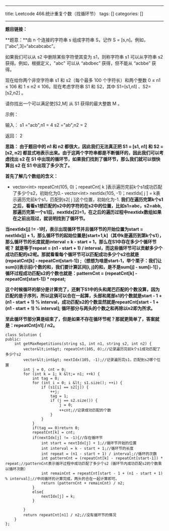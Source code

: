 
--- 
title:  Leetcode 466.统计重复个数（找循环节） 
tags: []
categories: [] 

---
**题目链接：**

**题意：**由 n 个连接的字符串 s 组成字符串 S，记作 S = [s,n]。例如，["abc",3]=“abcabcabc”。

如果我们可以从 s2 中删除某些字符使其变为 s1，则称字符串 s1 可以从字符串 s2 获得。例如，根据定义，"abc" 可以从 “abdbec” 获得，但不能从 “acbbe” 获得。

现在给你两个非空字符串 s1 和 s2（每个最多 100 个字符长）和两个整数 0 ≤ n1 ≤ 106 和 1 ≤ n2 ≤ 106。现在考虑字符串 S1 和 S2，其中 S1=[s1,n1] 、S2=[s2,n2] 。

请你找出一个可以满足使[S2,M] 从 S1 获得的最大整数 M 。

示例：

输入： s1 ="acb",n1 = 4 s2 ="ab",n2 = 2

返回： 2

**思路： 由于题目中的 n1 和 n2 都很大，因此我们无法真正把 S1 = [s1, n1] 和 S2 = [s2, n2] 都显式地表示出来。由于这两个字符串都是不断循环的，因此我们可以考虑找出 s2 在 S1 中出现的循环节，如果我们找到了循环节，那么我们就可以很快算出 s2 在 S1 中出现了多少次了。**

**首先了解几个数组的含义：**
- vector&lt;int&gt; repeatCnt(105, 0)；repeatCnt[ k ]表示遍历完前k个s1成功匹配了多少个s2，初始化为0.- vector&lt;int&gt; nextIdx(105, -1)；nextIdx[ j ] = k表示遍历完前k个s1，匹配到s2[ j ]这个位置，初始化为-1.
**我们在遍历完第k个s1之后，看看s1想匹配的s2中的字符的在s2中的位置，比如s1=abc，s2=abb,那遍历完第一个s1后，nextIdx[2]=1，在之后的遍历过程中nextidx数组如果在之前出现过，就说明找到了循环节。**

**当nextIdx[j] != -1时，表示出现循环节并且循环节的开始位置为start = nextIdx[j] + 1，那么循环节的起始位置是[start+1,k]（其中k是遍历到第k个s1），那么循环节的长度就是interval = k - start + 1，那么在S1中存在多少个循环节呢？ 就是等于repeat = (n1 - start + 1) / interval，而这些循环节可以贡献多少个成功匹配的s2呢。那就看看每个循环节可以匹配成功多少个s2也就是(repeatCnt[k] - repeatCnt[start-1]) ;（想想为啥是start-1，举个栗子：我们让sum[i]表示前i个数的和，我们要计算区间[i, j]的和，是不是sum[j] - sum[i-1]），循环过程成功匹配s2的个数也就是：patternCnt = (repeatCnt[k] - repeatCnt[start-1]) * repeat;**

**这个时候循环的部分是计算完了，还剩下S1中的头和尾巴匹配的个数没算，因为匹配的是子序列，所以这俩可以合在一起算，头部和尾部s1的个数就是start - 1 + (n1 - start + 1) % interval，成功匹配s2的个数显然就是repeatCnt[start - 1 + (n1 - start + 1) % interval]; 循环部分与两头的个数之和再除以n2即为所求。**

**至此循环节部分算是结束了，但是如果不存在循环节呢？那就更简单了，答案就是：repeatCnt[n1] / n2。**

```
class Solution {
public:
    int getMaxRepetitions(string s1, int n1, string s2, int n2) {
        vector&lt;int&gt; repeatCnt(105, 0);//记录遍历完前k个s1成功匹配了多少个s2
        vector&lt;int&gt; nextIdx(105, -1);//记录遍历完s1，匹配到s2哪个位置
        int j = 0, cnt = 0;
        for (int k = 1; k &lt;= n1; ++k) {
            int tag = 0;
            for (int i = 0; i &lt; s1.size(); ++i) {
                if (s1[i] == s2[j]) {
                    ++j;
                    tag = 1;
                    if (j == s2.size()) {  
                        j = 0;
                        ++cnt;//记录成功匹配的个数
                    }
                }
            }
            if(tag == 0)return 0;
            repeatCnt[k] = cnt;
            if(nextIdx[j] != -1){//存在循环节
                int start = nextIdx[j] + 1;//循环节开始的位置
                int interval = k - start + 1;//循环节的长度
                int repeat = (n1 - start + 1) / interval;//循环的次数
                int patternCnt = (repeatCnt[k] - repeatCnt[start-1]) * repeat;//patternCnt表示循环过程中成功匹配了多少个s2（循环节内成功匹配s2的个数乘以循环次数）
                int remainCnt = repeatCnt[start - 1 + (n1 - start + 1) % interval];//中间循环的计算完成，两头的合在一起计算即可。
                return (patternCnt + remainCnt) / n2;
            }
            else{
                nextIdx[j] = k;
            }
           
        }
        return repeatCnt[n1] / n2;//没有循环节的情况
    }
};
```
